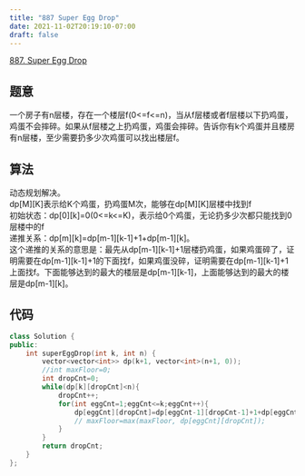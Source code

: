 ```yaml
---
title: "887 Super Egg Drop"
date: 2021-11-02T20:19:10-07:00
draft: false
---
```


<!--more-->
[887. Super Egg Drop](https://leetcode.com/problems/super-egg-drop/)  
## 题意
一个房子有n层楼，存在一个楼层f(0<=f<=n)，当从f层楼或者f层楼以下扔鸡蛋，鸡蛋不会摔碎。如果从f层楼之上扔鸡蛋，鸡蛋会摔碎。告诉你有k个鸡蛋并且楼房有n层楼，至少需要扔多少次鸡蛋可以找出楼层f。  
## 算法
动态规划解决。  
dp[M][K]表示给K个鸡蛋，扔鸡蛋M次，能够在dp[M][K]层楼中找到f  
初始状态：dp[0][k]=0(0<=k<=K)，表示给0个鸡蛋，无论扔多少次都只能找到0层楼中的f  
递推关系：dp[m][k]=dp[m-1][k-1]+1+dp[m-1][k]。  
这个递推的关系的意思是：最先从dp[m-1][k-1]+1层楼扔鸡蛋，如果鸡蛋碎了，证明需要在dp[m-1][k-1]+1的下面找f，如果鸡蛋没碎，证明需要在dp[m-1][k-1]+1上面找f。下面能够达到的最大的楼层是dp[m-1][k-1]，上面能够达到的最大的楼层是dp[m-1][k]。
## 代码
```C++
class Solution {
public:
    int superEggDrop(int k, int n) {
        vector<vector<int>> dp(k+1, vector<int>(n+1, 0));
        //int maxFloor=0;
        int dropCnt=0;
        while(dp[k][dropCnt]<n){
            dropCnt++;
            for(int eggCnt=1;eggCnt<=k;eggCnt++){
                dp[eggCnt][dropCnt]=dp[eggCnt-1][dropCnt-1]+1+dp[eggCnt][dropCnt-1];
                // maxFloor=max(maxFloor, dp[eggCnt][dropCnt]);
            }
        }
        return dropCnt;
    }
};
```
